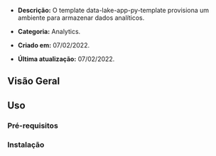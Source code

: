 - **Descrição:** O template data-lake-app-py-template provisiona um ambiente para armazenar dados analíticos.

- **Categoria:** Analytics. 
- **Criado em:** 07/02/2022. 
- **Última atualização:** 07/02/2022.


## **Visão Geral**

## **Uso**

### **Pré-requisitos**

### **Instalação**

 
